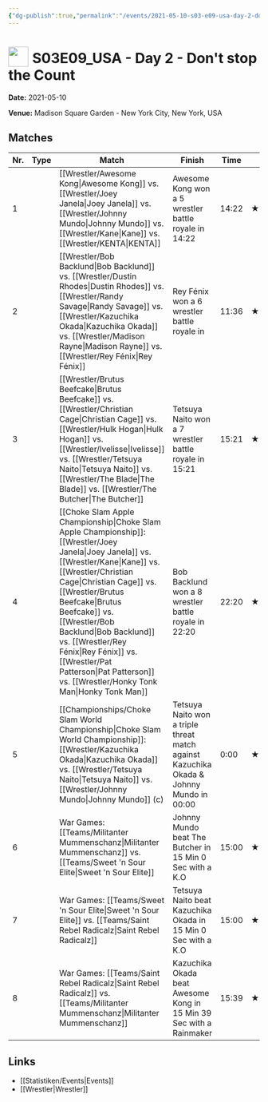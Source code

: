 ```yaml
---
{"dg-publish":true,"permalink":"/events/2021-05-10-s03-e09-usa-day-2-don-t-stop-the-count/","title":"S03E09_USA - Day 2 - Don't stop the Count","noteIcon":""}
---
```



# <img src="https://github.com/CptSpaulding1980/choke-slam-wrestling/releases/download/images/ChokeSlam.png" width="40" style="vertical-align:bottom; margin-right:8px;">**S03E09_USA - Day 2 - Don't stop the Count**

**Date:** 2021-05-10

**Venue:** Madison Square Garden - New York City, New York, USA

## Matches

| Nr. | Type | Match | Finish | Time | Rating | Score |
|-----|------|-------|--------|------|--------|-------|
| 1 |  | [[Wrestler/Awesome Kong\|Awesome Kong]] vs. [[Wrestler/Joey Janela\|Joey Janela]] vs. [[Wrestler/Johnny Mundo\|Johnny Mundo]] vs. [[Wrestler/Kane\|Kane]] vs. [[Wrestler/KENTA\|KENTA]] | Awesome Kong won a 5 wrestler battle royale in  14:22 | 14:22 | ★★★★ | 85 |
| 2 |  | [[Wrestler/Bob Backlund\|Bob Backlund]] vs. [[Wrestler/Dustin Rhodes\|Dustin Rhodes]] vs. [[Wrestler/Randy Savage\|Randy Savage]] vs. [[Wrestler/Kazuchika Okada\|Kazuchika Okada]] vs. [[Wrestler/Madison Rayne\|Madison Rayne]] vs. [[Wrestler/Rey Fénix\|Rey Fénix]] | Rey Fénix won a 6 wrestler battle royale in | 11:36 | ★★★ | 69 |
| 3 |  | [[Wrestler/Brutus Beefcake\|Brutus Beefcake]] vs. [[Wrestler/Christian Cage\|Christian Cage]] vs. [[Wrestler/Hulk Hogan\|Hulk Hogan]] vs. [[Wrestler/Ivelisse\|Ivelisse]] vs. [[Wrestler/Tetsuya Naito\|Tetsuya Naito]] vs. [[Wrestler/The Blade\|The Blade]] vs. [[Wrestler/The Butcher\|The Butcher]] | Tetsuya Naito won a 7 wrestler battle royale in  15:21 | 15:21 | ★★★ | 71 |
| 4 |  | [[Choke Slam Apple Championship\|Choke Slam Apple Championship]]: [[Wrestler/Joey Janela\|Joey Janela]] vs. [[Wrestler/Kane\|Kane]] vs. [[Wrestler/Christian Cage\|Christian Cage]] vs. [[Wrestler/Brutus Beefcake\|Brutus Beefcake]] vs. [[Wrestler/Bob Backlund\|Bob Backlund]] vs. [[Wrestler/Rey Fénix\|Rey Fénix]] vs. [[Wrestler/Pat Patterson\|Pat Patterson]] vs. [[Wrestler/Honky Tonk Man\|Honky Tonk Man]] | Bob Backlund won a 8 wrestler battle royale in  22:20 | 22:20 | ★★★★3/4 | 96 |
| 5 |  | [[Championships/Choke Slam World Championship\|Choke Slam World Championship]]: [[Wrestler/Kazuchika Okada\|Kazuchika Okada]] vs. [[Wrestler/Tetsuya Naito\|Tetsuya Naito]] vs. [[Wrestler/Johnny Mundo\|Johnny Mundo]] (c) | Tetsuya Naito won a triple threat match against Kazuchika Okada & Johnny Mundo in  00:00 | 0:00 | ★★★★1/2 | 92 |
| 6 |  | War Games: [[Teams/Militanter Mummenschanz\|Militanter Mummenschanz]] vs. [[Teams/Sweet 'n Sour Elite\|Sweet 'n Sour Elite]] | Johnny Mundo beat The Butcher in 15 Min 0 Sec with a K.O | 15:00 | ★1/2 | 57 |
| 7 |  | War Games: [[Teams/Sweet 'n Sour Elite\|Sweet 'n Sour Elite]] vs. [[Teams/Saint Rebel Radicalz\|Saint Rebel Radicalz]] | Tetsuya Naito beat Kazuchika Okada in 15 Min 0 Sec with a K.O | 15:00 | ★★ | 63 |
| 8 |  | War Games: [[Teams/Saint Rebel Radicalz\|Saint Rebel Radicalz]] vs. [[Teams/Militanter Mummenschanz\|Militanter Mummenschanz]] | Kazuchika Okada beat Awesome Kong in 15 Min 39 Sec with a Rainmaker | 15:39 | ★★1/2 | 66 |

## Links
- [[Statistiken/Events\|Events]]
- [[Wrestler\|Wrestler]]
